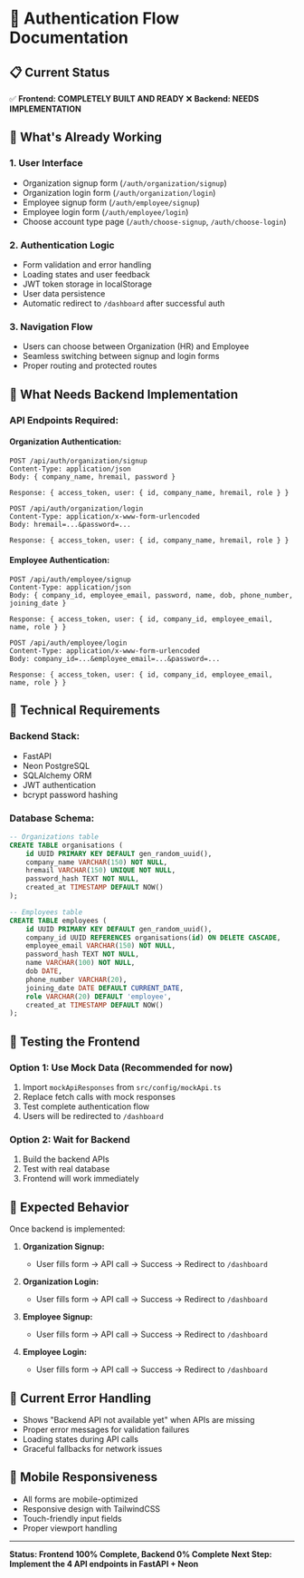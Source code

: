 # 🔐 Authentication Flow Documentation

## 📋 Current Status

✅ **Frontend: COMPLETELY BUILT AND READY**
❌ **Backend: NEEDS IMPLEMENTATION**

## 🚀 What's Already Working

### **1. User Interface**
- Organization signup form (`/auth/organization/signup`)
- Organization login form (`/auth/organization/login`)
- Employee signup form (`/auth/employee/signup`)
- Employee login form (`/auth/employee/login`)
- Choose account type page (`/auth/choose-signup`, `/auth/choose-login`)

### **2. Authentication Logic**
- Form validation and error handling
- Loading states and user feedback
- JWT token storage in localStorage
- User data persistence
- Automatic redirect to `/dashboard` after successful auth

### **3. Navigation Flow**
- Users can choose between Organization (HR) and Employee
- Seamless switching between signup and login forms
- Proper routing and protected routes

## 🎯 What Needs Backend Implementation

### **API Endpoints Required:**

#### **Organization Authentication:**
```
POST /api/auth/organization/signup
Content-Type: application/json
Body: { company_name, hremail, password }

Response: { access_token, user: { id, company_name, hremail, role } }
```

```
POST /api/auth/organization/login
Content-Type: application/x-www-form-urlencoded
Body: hremail=...&password=...

Response: { access_token, user: { id, company_name, hremail, role } }
```

#### **Employee Authentication:**
```
POST /api/auth/employee/signup
Content-Type: application/json
Body: { company_id, employee_email, password, name, dob, phone_number, joining_date }

Response: { access_token, user: { id, company_id, employee_email, name, role } }
```

```
POST /api/auth/employee/login
Content-Type: application/x-www-form-urlencoded
Body: company_id=...&employee_email=...&password=...

Response: { access_token, user: { id, company_id, employee_email, name, role } }
```

## 🔧 Technical Requirements

### **Backend Stack:**
- FastAPI
- Neon PostgreSQL
- SQLAlchemy ORM
- JWT authentication
- bcrypt password hashing

### **Database Schema:**
```sql
-- Organizations table
CREATE TABLE organisations (
    id UUID PRIMARY KEY DEFAULT gen_random_uuid(),
    company_name VARCHAR(150) NOT NULL,
    hremail VARCHAR(150) UNIQUE NOT NULL,
    password_hash TEXT NOT NULL,
    created_at TIMESTAMP DEFAULT NOW()
);

-- Employees table
CREATE TABLE employees (
    id UUID PRIMARY KEY DEFAULT gen_random_uuid(),
    company_id UUID REFERENCES organisations(id) ON DELETE CASCADE,
    employee_email VARCHAR(150) NOT NULL,
    password_hash TEXT NOT NULL,
    name VARCHAR(100) NOT NULL,
    dob DATE,
    phone_number VARCHAR(20),
    joining_date DATE DEFAULT CURRENT_DATE,
    role VARCHAR(20) DEFAULT 'employee',
    created_at TIMESTAMP DEFAULT NOW()
);
```

## 🧪 Testing the Frontend

### **Option 1: Use Mock Data (Recommended for now)**
1. Import `mockApiResponses` from `src/config/mockApi.ts`
2. Replace fetch calls with mock responses
3. Test complete authentication flow
4. Users will be redirected to `/dashboard`

### **Option 2: Wait for Backend**
1. Build the backend APIs
2. Test with real database
3. Frontend will work immediately

## 🎉 Expected Behavior

Once backend is implemented:

1. **Organization Signup:**
   - User fills form → API call → Success → Redirect to `/dashboard`

2. **Organization Login:**
   - User fills form → API call → Success → Redirect to `/dashboard`

3. **Employee Signup:**
   - User fills form → API call → Success → Redirect to `/dashboard`

4. **Employee Login:**
   - User fills form → API call → Success → Redirect to `/dashboard`

## 🚨 Current Error Handling

- Shows "Backend API not available yet" when APIs are missing
- Proper error messages for validation failures
- Loading states during API calls
- Graceful fallbacks for network issues

## 📱 Mobile Responsiveness

- All forms are mobile-optimized
- Responsive design with TailwindCSS
- Touch-friendly input fields
- Proper viewport handling

---

**Status: Frontend 100% Complete, Backend 0% Complete**
**Next Step: Implement the 4 API endpoints in FastAPI + Neon**
